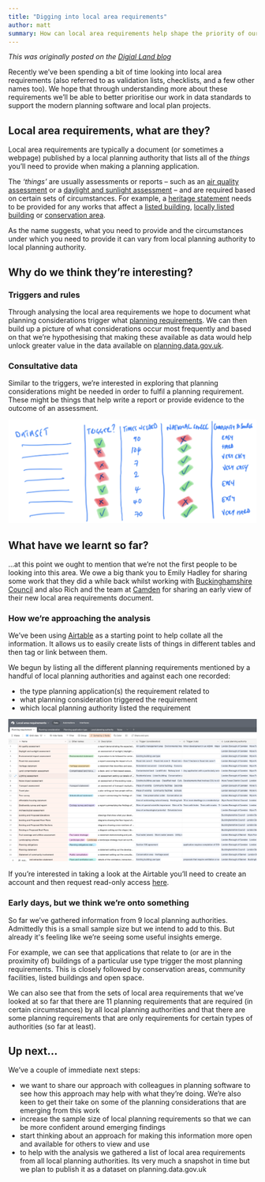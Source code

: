 ```yaml
---
title: "Digging into local area requirements"
author: matt
summary: How can local area requirements help shape the priority of our data standards work.
---
```


_This was originally posted on the [Digial Land blog](https://digital-land.github.io/blog-post/digging-into-local-area-requirements/)_

Recently we’ve been spending a bit of time looking into local area requirements (also referred to as validation lists, checklists, and a few other names too). We hope that through understanding more about these requirements we’ll be able to better prioritise our work in data standards to support the modern planning software and local plan projects.

## Local area requirements, what are they?

Local area requirements are typically a document (or sometimes a webpage) published by a local planning authority that lists all of the _things_ you’ll need to provide when making a planning application.

The _‘things’_ are usually assessments or reports – such as an [air quality assessment](https://www.gov.uk/guidance/air-quality--3#what-is-the-role-of-plan-making-with-regard-to-air-quality) or a [daylight and sunlight assessment](https://www.camden.gov.uk/daylight-and-sunlight-assessment) – and are required based on certain sets of circumstances. For example, a [heritage statement](https://www.camden.gov.uk/heritage-statements) needs to be provided for any works that affect a [listed building](https://www.planning.data.gov.uk/dataset/listed-building), [locally listed building](https://www.planning.data.gov.uk/dataset/locally-listed-building) or [conservation area](https://www.planning.data.gov.uk/dataset/conservation-area).

As the name suggests, what you need to provide and the circumstances under which you need to provide it can vary from local planning authority to local planning authority.

## Why do we think they’re interesting?

### Triggers and rules

Through analysing the local area requirements we hope to document what planning considerations trigger what [planning requirements](https://digital-land.github.io/data-standards/what-we-are-working-on/planning-consideration/). We can then build up a picture of what considerations occur most frequently and based on that we’re hypothesising that making these available as data would help unlock greater value in the data available on [planning.data.gov.uk](https://planning.data.gov.uk).

### Consultative data

Similar to the triggers, we’re interested in exploring that planning considerations might be needed in order to fulfil a planning requirement. These might be things that help write a report or provide evidence to the outcome of an assessment.

![A sketched diagram showing the relationship between triggers and datasets. Image courtesy of Mike Rose](/assets/images/data-and-triggers.png)

## What have we learnt so far?

…at this point we ought to mention that we’re not the first people to be looking into this area. We owe a big thank you to Emily Hadley for sharing some work that they did a while back whilst working with [Buckinghamshire Council](https://www.buckinghamshire.gov.uk/) and also Rich and the team at [Camden](https://www.camden.gov.uk/) for sharing an early view of their new local area requirements document.

### How we’re approaching the analysis

We’ve been using [Airtable](https://airtable.com/) as a starting point to help collate all the information. It allows us to easily create lists of things in different tables and then tag or link between them.

We begun by listing all the different planning requirements mentioned by a handful of local planning authorities and against each one recorded:

* the type planning application(s) the requirement related to
* what planning consideration triggered the requirement
* which local planning authority listed the requirement 

![A screen shot of the planning requirement table in Airtable](/assets/images/local-area-requirement-analysis.png)

If you’re interested in taking a look at the Airtable you’ll need to create an account and then request read-only access [here](https://airtable.com/invite/l?inviteId=invlRcIOlr5syXxlx&inviteToken=e2ccc363be8acab50ae87948f89560021927bf0310d9e92918391650491c6c14&utm_medium=email&utm_source=product_team&utm_content=transactional-alerts).

### Early days, but we think we’re onto something

So far we’ve gathered information from 9 local planning authorities. Admittedly this is a small sample size but we intend to add to this. But already it's feeling like we’re seeing some useful insights emerge.

For example, we can see that applications that relate to (or are in the proximity of) buildings of a particular use type trigger the most planning requirements. This is closely followed by conservation areas, community facilities, listed buildings and open space.

We can also see that from the sets of local area requirements that we’ve looked at so far that there are 11 planning requirements that are required (in certain circumstances) by all local planning authorities and that there are some planning requirements that are only requirements for certain types of authorities (so far at least).

## Up next...

We’ve a couple of immediate next steps:

* we want to share our approach with colleagues in planning software to see how this approach may help with what they’re doing. We’re also keen to get their take on some of the planning considerations that are emerging from this work
* increase the sample size of local planning requirements so that we can be more confident around emerging findings
* start thinking about an approach for making this information more open and available for others to view and use
* to help with the analysis we gathered a list of local area requirements from all local planning authorities. Its very much a snapshot in time but we plan to publish it as a dataset on planning.data.gov.uk 
